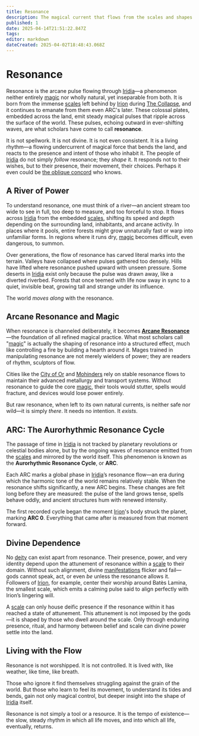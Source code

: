 ```yaml
---
title: Resonance
description: The magical current that flows from the scales and shapes Iridia.
published: 1
date: 2025-04-14T21:51:22.847Z
tags: 
editor: markdown
dateCreated: 2025-04-02T18:48:43.068Z
---
```


# Resonance

Resonance is the arcane pulse flowing through [Iridia](/geography/cosmology/iridia.md)—a phenomenon neither entirely [magic](/structure/mechanic/magic.md) nor wholly natural, yet inseparable from both. It is born from the immense [scales](/geography/landmark/scale.md) left behind by [Irion](/being/deity/irion.md) during [The Collapse](/structure/chronological/event/the-collapse.md), and it continues to emanate from them even ARC's later. These colossal plates, embedded across the land, emit steady magical pulses that ripple across the surface of the world. These pulses, echoing outward in ever-shifting waves, are what scholars have come to call **resonance**.

It is not spellwork. It is not divine. It is not even consistent. It is a living rhythm—a flowing undercurrent of magical force that bends the land, and reacts to the presence and intent of those who inhabit it. The people of [Iridia](/geography/cosmology/iridia.md) do not simply *follow* resonance; they *shape* it. It responds not to their wishes, but to their presence, their movement, their choices. Perhaps it even could be [the oblique concord](/structure/society/factions/the-oblique-concord.md) who knows.

## A River of Power

To understand resonance, one must think of a river—an ancient stream too wide to see in full, too deep to measure, and too forceful to stop. It flows across [Iridia](/geography/cosmology/iridia.md) from the embedded [scales](/geography/landmark/scale.md), shifting its speed and depth depending on the surrounding land, inhabitants, and arcane activity. In places where it pools, entire forests might grow unnaturally fast or warp into unfamiliar forms. In regions where it runs dry, [magic](/structure/mechanic/magic.md) becomes difficult, even dangerous, to summon.

Over generations, the flow of resonance has carved literal marks into the terrain. Valleys have collapsed where pulses gathered too densely. Hills have lifted where resonance pushed upward with unseen pressure. Some deserts in [Iridia](/geography/cosmology/iridia.md) exist only because the pulse was drawn away, like a diverted riverbed. Forests that once teemed with life now sway in sync to a quiet, invisible beat, growing tall and strange under its influence.

The world *moves along* with the resonance.

## Arcane Resonance and Magic

When resonance is channeled deliberately, it becomes **[Arcane Resonance](/structure/mechanic/class/sorcerer/subclass/arcane-resonance.md)**—the foundation of all refined magical practice. What most scholars call "[magic](/structure/mechanic/magic.md)" is actually the shaping of resonance into a structured effect, much like controlling a fire by building a hearth around it. Mages trained in manipulating resonance are not merely wielders of power; they are readers of rhythm, sculptors of flow.

Cities like the [City of Or](/geography/settlement/city/city-of-or.md) and [Mohinders](/geography/settlement/city/mohinders.md) rely on stable resonance flows to maintain their advanced metallurgy and transport systems. Without resonance to guide the core [magic](/structure/mechanic/magic.md), their tools would stutter, spells would fracture, and devices would lose power entirely.

But raw resonance, when left to its own natural currents, is neither safe nor wild—it is simply *there*. It needs no intention. It *exists*.

## ARC: The Aurorhythmic Resonance Cycle

The passage of time in [Iridia](/geography/cosmology/iridia.md) is not tracked by planetary revolutions or celestial bodies alone, but by the ongoing waves of resonance emitted from the [scales](/geography/landmark/scale.md) and mirrored by the world itself. This phenomenon is known as the **Aurorhythmic Resonance Cycle**, or **ARC**.

Each ARC marks a global phase in [Iridia](/geography/cosmology/iridia.md)’s resonance flow—an era during which the harmonic tone of the world remains relatively stable. When the resonance shifts significantly, a new ARC begins. These changes are felt long before they are measured: the pulse of the land grows tense, spells behave oddly, and ancient structures hum with renewed intensity.

The first recorded cycle began the moment [Irion](/being/deity/irion.md)'s body struck the planet, marking **ARC 0**. Everything that came after is measured from that moment forward.

## Divine Dependence

No [deity](/structure/mechanic/deity.md) can exist apart from resonance. Their presence, power, and very identity depend upon the attunement of resonance within a [scale](/geography/landmark/scale.md) to their domain. Without such alignment, divine [manifestations](/structure/chronological/event/manifestation.md) flicker and fail—gods cannot speak, act, or even *be* unless the resonance allows it. Followers of [Irion](/being/deity/irion.md), for example, center their worship around Batès Lamina, the smallest scale, which emits a calming pulse said to align perfectly with Irion’s lingering will.

A [scale](/geography/landmark/scale.md) can only house deific presence if the resonance within it has reached a state of attunement. This attunement is not imposed by the gods—it is shaped by those who dwell around the scale. Only through enduring presence, ritual, and harmony between belief and scale can divine power settle into the land.

## Living with the Flow

Resonance is not worshipped. It is not controlled. It is lived with, like weather, like time, like breath.

Those who ignore it find themselves struggling against the grain of the world. But those who learn to feel its movement, to understand its tides and bends, gain not only magical control, but deeper insight into the shape of [Iridia](/geography/cosmology/iridia.md) itself.

Resonance is not simply a tool or a resource. It is the tempo of existence—the slow, steady rhythm in which all life moves, and into which all life, eventually, returns.
